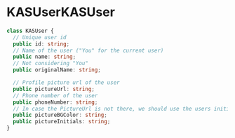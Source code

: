 # <a name="kasuser"></a><span data-ttu-id="ef43f-101">KASUser</span><span class="sxs-lookup"><span data-stu-id="ef43f-101">KASUser</span></span>
```typescript
class KASUser {
  // Unique user id
  public id: string;
  // Name of the user ("You" for the current user)
  public name: string;
  // Not considering "You"
  public originalName: string;

  // Profile picture url of the user
  public pictureUrl: string;
  // Phone number of the user
  public phoneNumber: string;
  // In case the PictureUrl is not there, we should use the users initials as the profile pic, below two members are for that
  public pictureBGColor: string;
  public pictureInitials: string;
}
```
